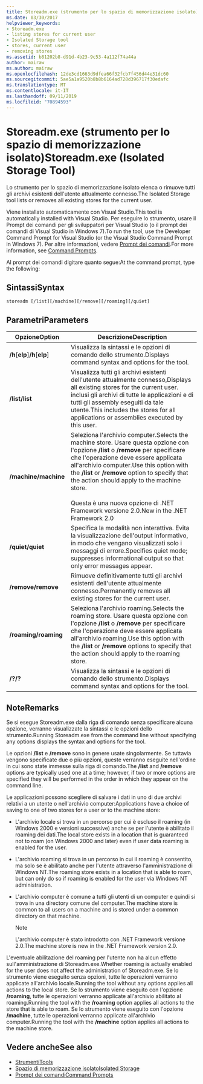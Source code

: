 ```yaml
---
title: Storeadm.exe (strumento per lo spazio di memorizzazione isolato)
ms.date: 03/30/2017
helpviewer_keywords:
- Storeadm.exe
- listing stores for current user
- Isolated Storage tool
- stores, current user
- removing stores
ms.assetid: b81202b8-d91d-4b23-9c53-4a112f74a44a
author: mairaw
ms.author: mairaw
ms.openlocfilehash: 12de3cd1663d9dfea66f32fcb7f456d44e31dc60
ms.sourcegitcommit: 5ae5a1a9520b8b8b6164ad728d396717f30edafc
ms.translationtype: MT
ms.contentlocale: it-IT
ms.lasthandoff: 09/11/2019
ms.locfileid: "70894593"
---
```

# <a name="storeadmexe-isolated-storage-tool"></a><span data-ttu-id="3650c-102">Storeadm.exe (strumento per lo spazio di memorizzazione isolato)</span><span class="sxs-lookup"><span data-stu-id="3650c-102">Storeadm.exe (Isolated Storage Tool)</span></span>
<span data-ttu-id="3650c-103">Lo strumento per lo spazio di memorizzazione isolato elenca o rimuove tutti gli archivi esistenti dell'utente attualmente connesso.</span><span class="sxs-lookup"><span data-stu-id="3650c-103">The Isolated Storage tool lists or removes all existing stores for the current user.</span></span>  
  
 <span data-ttu-id="3650c-104">Viene installato automaticamente con Visual Studio.</span><span class="sxs-lookup"><span data-stu-id="3650c-104">This tool is automatically installed with Visual Studio.</span></span> <span data-ttu-id="3650c-105">Per eseguire lo strumento, usare il Prompt dei comandi per gli sviluppatori per Visual Studio (o il prompt dei comandi di Visual Studio in Windows 7).</span><span class="sxs-lookup"><span data-stu-id="3650c-105">To run the tool, use the Developer Command Prompt for Visual Studio (or the Visual Studio Command Prompt in Windows 7).</span></span> <span data-ttu-id="3650c-106">Per altre informazioni, vedere [Prompt dei comandi](../../../docs/framework/tools/developer-command-prompt-for-vs.md).</span><span class="sxs-lookup"><span data-stu-id="3650c-106">For more information, see [Command Prompts](../../../docs/framework/tools/developer-command-prompt-for-vs.md).</span></span>  
  
 <span data-ttu-id="3650c-107">Al prompt dei comandi digitare quanto segue:</span><span class="sxs-lookup"><span data-stu-id="3650c-107">At the command prompt, type the following:</span></span>  
  
## <a name="syntax"></a><span data-ttu-id="3650c-108">Sintassi</span><span class="sxs-lookup"><span data-stu-id="3650c-108">Syntax</span></span>  
  
```console  
storeadm [/list][/machine][/remove][/roaming][/quiet]  
```  
  
## <a name="parameters"></a><span data-ttu-id="3650c-109">Parametri</span><span class="sxs-lookup"><span data-stu-id="3650c-109">Parameters</span></span>  
  
|<span data-ttu-id="3650c-110">Opzione</span><span class="sxs-lookup"><span data-stu-id="3650c-110">Option</span></span>|<span data-ttu-id="3650c-111">Descrizione</span><span class="sxs-lookup"><span data-stu-id="3650c-111">Description</span></span>|  
|------------|-----------------|  
|<span data-ttu-id="3650c-112">**/h**[**elp**]</span><span class="sxs-lookup"><span data-stu-id="3650c-112">**/h**[**elp**]</span></span>|<span data-ttu-id="3650c-113">Visualizza la sintassi e le opzioni di comando dello strumento.</span><span class="sxs-lookup"><span data-stu-id="3650c-113">Displays command syntax and options for the tool.</span></span>|  
|<span data-ttu-id="3650c-114">**/list**</span><span class="sxs-lookup"><span data-stu-id="3650c-114">**/list**</span></span>|<span data-ttu-id="3650c-115">Visualizza tutti gli archivi esistenti dell'utente attualmente connesso,</span><span class="sxs-lookup"><span data-stu-id="3650c-115">Displays all existing stores for the current user.</span></span> <span data-ttu-id="3650c-116">inclusi gli archivi di tutte le applicazioni e di tutti gli assembly eseguiti da tale utente.</span><span class="sxs-lookup"><span data-stu-id="3650c-116">This includes the stores for all applications or assemblies executed by this user.</span></span>|  
|<span data-ttu-id="3650c-117">**/machine**</span><span class="sxs-lookup"><span data-stu-id="3650c-117">**/machine**</span></span>|<span data-ttu-id="3650c-118">Seleziona l'archivio computer.</span><span class="sxs-lookup"><span data-stu-id="3650c-118">Selects the machine store.</span></span> <span data-ttu-id="3650c-119">Usare questa opzione con l'opzione **/list** o **/remove** per specificare che l'operazione deve essere applicata all'archivio computer.</span><span class="sxs-lookup"><span data-stu-id="3650c-119">Use this option with the **/list** or **/remove** option to specify that the action should apply to the machine store.</span></span><br /><br /> <span data-ttu-id="3650c-120">Questa è una nuova opzione di .NET Framework versione 2.0.</span><span class="sxs-lookup"><span data-stu-id="3650c-120">New in the .NET Framework 2.0</span></span>|  
|<span data-ttu-id="3650c-121">**/quiet**</span><span class="sxs-lookup"><span data-stu-id="3650c-121">**/quiet**</span></span>|<span data-ttu-id="3650c-122">Specifica la modalità non interattiva. Evita la visualizzazione dell'output informativo, in modo che vengano visualizzati solo i messaggi di errore.</span><span class="sxs-lookup"><span data-stu-id="3650c-122">Specifies quiet mode; suppresses informational output so that only error messages appear.</span></span>|  
|<span data-ttu-id="3650c-123">**/remove**</span><span class="sxs-lookup"><span data-stu-id="3650c-123">**/remove**</span></span>|<span data-ttu-id="3650c-124">Rimuove definitivamente tutti gli archivi esistenti dell'utente attualmente connesso.</span><span class="sxs-lookup"><span data-stu-id="3650c-124">Permanently removes all existing stores for the current user.</span></span>|  
|<span data-ttu-id="3650c-125">**/roaming**</span><span class="sxs-lookup"><span data-stu-id="3650c-125">**/roaming**</span></span>|<span data-ttu-id="3650c-126">Seleziona l'archivio roaming.</span><span class="sxs-lookup"><span data-stu-id="3650c-126">Selects the roaming store.</span></span> <span data-ttu-id="3650c-127">Usare questa opzione con l'opzione **/list** o **/remove** per specificare che l'operazione deve essere applicata all'archivio roaming.</span><span class="sxs-lookup"><span data-stu-id="3650c-127">Use this option with the **/list** or **/remove** options to specify that the action should apply to the roaming store.</span></span>|  
|<span data-ttu-id="3650c-128">**/?**</span><span class="sxs-lookup"><span data-stu-id="3650c-128">**/?**</span></span>|<span data-ttu-id="3650c-129">Visualizza la sintassi e le opzioni di comando dello strumento.</span><span class="sxs-lookup"><span data-stu-id="3650c-129">Displays command syntax and options for the tool.</span></span>|  
  
## <a name="remarks"></a><span data-ttu-id="3650c-130">Note</span><span class="sxs-lookup"><span data-stu-id="3650c-130">Remarks</span></span>  
 <span data-ttu-id="3650c-131">Se si esegue Storeadm.exe dalla riga di comando senza specificare alcuna opzione, verranno visualizzate la sintassi e le opzioni dello strumento.</span><span class="sxs-lookup"><span data-stu-id="3650c-131">Running Storeadm.exe from the command line without specifying any options displays the syntax and options for the tool.</span></span>  
  
 <span data-ttu-id="3650c-132">Le opzioni **/list** e **/remove** sono in genere usate singolarmente. Se tuttavia vengono specificate due o più opzioni, queste verranno eseguite nell'ordine in cui sono state immesse sulla riga di comando.</span><span class="sxs-lookup"><span data-stu-id="3650c-132">The **/list** and **/remove** options are typically used one at a time; however, if two or more options are specified they will be performed in the order in which they appear on the command line.</span></span>  
  
 <span data-ttu-id="3650c-133">Le applicazioni possono scegliere di salvare i dati in uno di due archivi relativi a un utente o nell'archivio computer:</span><span class="sxs-lookup"><span data-stu-id="3650c-133">Applications have a choice of saving to one of two stores for a user or to the machine store:</span></span>  
  
- <span data-ttu-id="3650c-134">L'archivio locale si trova in un percorso per cui è escluso il roaming (in Windows 2000 e versioni successive) anche se per l'utente è abilitato il roaming dei dati.</span><span class="sxs-lookup"><span data-stu-id="3650c-134">The local store exists in a location that is guaranteed not to roam (on Windows 2000 and later) even if user data roaming is enabled for the user.</span></span>  
  
- <span data-ttu-id="3650c-135">L'archivio roaming si trova in un percorso in cui il roaming è consentito, ma solo se è abilitato anche per l'utente attraverso l'amministrazione di Windows NT.</span><span class="sxs-lookup"><span data-stu-id="3650c-135">The roaming store exists in a location that is able to roam, but can only do so if roaming is enabled for the user via Windows NT administration.</span></span>  
  
- <span data-ttu-id="3650c-136">L'archivio computer è comune a tutti gli utenti di un computer e quindi si trova in una directory comune del computer.</span><span class="sxs-lookup"><span data-stu-id="3650c-136">The machine store is common to all users on a machine and is stored under a common directory on that machine.</span></span>  
  
    > [!NOTE]
    > <span data-ttu-id="3650c-137">L'archivio computer è stato introdotto con .NET Framework versione 2.0.</span><span class="sxs-lookup"><span data-stu-id="3650c-137">The machine store is new in the .NET Framework version 2.0.</span></span>  
  
 <span data-ttu-id="3650c-138">L'eventuale abilitazione del roaming per l'utente non ha alcun effetto sull'amministrazione di Storeadm.exe.</span><span class="sxs-lookup"><span data-stu-id="3650c-138">Whether roaming is actually enabled for the user does not affect the administration of Storeadm.exe.</span></span> <span data-ttu-id="3650c-139">Se lo strumento viene eseguito senza opzioni, tutte le operazioni verranno applicate all'archivio locale.</span><span class="sxs-lookup"><span data-stu-id="3650c-139">Running the tool without any options applies all actions to the local store.</span></span> <span data-ttu-id="3650c-140">Se lo strumento viene eseguito con l'opzione **/roaming**, tutte le operazioni verranno applicate all'archivio abilitato al roaming.</span><span class="sxs-lookup"><span data-stu-id="3650c-140">Running the tool with the **/roaming** option applies all actions to the store that is able to roam.</span></span> <span data-ttu-id="3650c-141">Se lo strumento viene eseguito con l'opzione **/machine**, tutte le operazioni verranno applicate all'archivio computer.</span><span class="sxs-lookup"><span data-stu-id="3650c-141">Running the tool with the **/machine** option applies all actions to the machine store.</span></span>  
  
## <a name="see-also"></a><span data-ttu-id="3650c-142">Vedere anche</span><span class="sxs-lookup"><span data-stu-id="3650c-142">See also</span></span>

- [<span data-ttu-id="3650c-143">Strumenti</span><span class="sxs-lookup"><span data-stu-id="3650c-143">Tools</span></span>](../../../docs/framework/tools/index.md)
- [<span data-ttu-id="3650c-144">Spazio di memorizzazione isolato</span><span class="sxs-lookup"><span data-stu-id="3650c-144">Isolated Storage</span></span>](../../standard/io/isolated-storage.md)
- [<span data-ttu-id="3650c-145">Prompt dei comandi</span><span class="sxs-lookup"><span data-stu-id="3650c-145">Command Prompts</span></span>](../../../docs/framework/tools/developer-command-prompt-for-vs.md)
